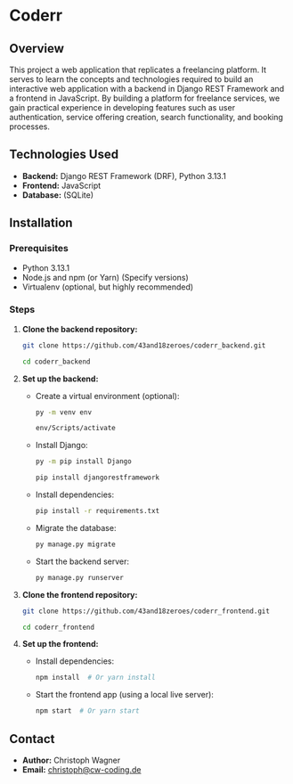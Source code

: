 # Coderr

## Overview

This project a web application that replicates a freelancing platform. It serves to learn the concepts and technologies required to build an interactive web application with a backend in Django REST Framework and a frontend in JavaScript. By building a platform for freelance services, we gain practical experience in developing features such as user authentication, service offering creation, search functionality, and booking processes.

## Technologies Used

*   **Backend:** Django REST Framework (DRF), Python 3.13.1
*   **Frontend:** JavaScript
*   **Database:** (SQLite)

## Installation

### Prerequisites

*   Python 3.13.1
*   Node.js and npm (or Yarn) (Specify versions)
*   Virtualenv (optional, but highly recommended)

### Steps

1.  **Clone the backend repository:**
    ```bash
    git clone https://github.com/43and18zeroes/coderr_backend.git
    ```
    ```bash
    cd coderr_backend
    ```

2.  **Set up the backend:**
    *   Create a virtual environment (optional):
        ```bash
        py -m venv env
        ```
        ```bash
        env/Scripts/activate
        ```
    *   Install Django:
        ```bash
        py -m pip install Django
        ```
        ```bash
        pip install djangorestframework
        ```
    *   Install dependencies:
        ```bash
        pip install -r requirements.txt
        ```
    *   Migrate the database:
        ```bash
        py manage.py migrate
        ```
    *   Start the backend server:
        ```bash
        py manage.py runserver
        ```

3.  **Clone the frontend repository:**
    ```bash
    git clone https://github.com/43and18zeroes/coderr_frontend.git
    ```
    ```bash
    cd coderr_frontend
    ```

4.  **Set up the frontend:**
    *   Install dependencies:
        ```bash
        npm install  # Or yarn install
        ```
    *   Start the frontend app (using a local live server):
        ```bash
        npm start  # Or yarn start
        ```

## Contact

*   **Author:** Christoph Wagner
*   **Email:** christoph@cw-coding.de